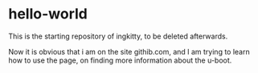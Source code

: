 # hello-world
This is the starting repository of ingkitty, to be deleted afterwards.

Now it is obvious that i am on the site githib.com, and I am trying to learn how to use the page, on finding more information about the u-boot.
